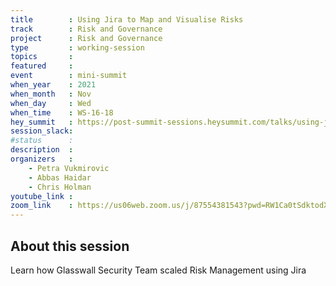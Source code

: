 ```yaml
---
title        : Using Jira to Map and Visualise Risks
track        : Risk and Governance
project      : Risk and Governance
type         : working-session
topics       :
featured     :
event        : mini-summit
when_year    : 2021
when_month   : Nov
when_day     : Wed
when_time    : WS-16-18
hey_summit   : https://post-summit-sessions.heysummit.com/talks/using-jira-to-map-and-visualise-risks/
session_slack:
#status      : 
description  :
organizers   :
    - Petra Vukmirovic
    - Abbas Haidar
    - Chris Holman    
youtube_link : 
zoom_link    : https://us06web.zoom.us/j/87554381543?pwd=RW1Ca0tSdktodXZGWUxpV0N4MU0vZz09
---
```


## About this session
Learn how Glasswall Security Team scaled Risk Management using Jira
